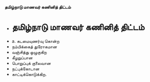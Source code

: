 **தமிழ்நாடு மாணவர் கணினித் திட்டம்**
- # தமிழ்நாடு மாணவர் கணினித் திட்டம்
- a. கடமையுணர்வு கொன்ற
- நம்பிக்கைத் துரோகமான
- வஞ்சித்து ஒழுகுகிற
- கீழறுப்பான
- பொறுப்புக் குலைவான
- நட்புக்கோடான
- காட்டிக்கொடுக்கிற.

